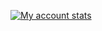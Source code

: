 [![My account stats](https://github-readme-stats.vercel.app/api?username=user93390)](https://github.com/anuraghazra/github-readme-stats)
